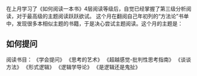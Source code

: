 在上月学习了《如何阅读一本书》4层阅读等级后，自觉已经掌握了第三级分析阅读，对于最高级的主题阅读跃跃欲试。
这个月在翻阅自己年初列的“方法论”书单中，发现很多本相似主题的书籍，于是决心尝试主题阅读。这个月的主题是：
## 如何提问

阅读书目：
《学会提问》
《思考的艺术》
《超越感觉-批判性思考指南》
《谈谈方法》
《形式逻辑》
《逻辑学导论》
《是逻辑还是鬼扯》

